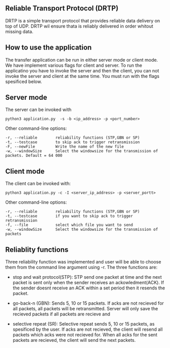 Reliable Transport Protocol (DRTP) 
----------------------------------


DRTP is a simple transport protocol that provides reliable data delivery on top of UDP. DRTP wil ensure thata is reliably delivered in order whitout missing data.

How to use the application
--------------------------
The transfer application can be run in either server mode or client mode. We have implement various flags for client and server. To run the applicatino you have to invoke the server and then the client, you can not invoke the server and client at the same time. You must run with the flags spesificed below. 

## Server mode ##
The server can be invoked with 
    
    python3 application.py  -s -b <ip_address> -p <port_number>

Other command-line options:

    -r, --reliable        reliability functions (STP,GBN or SP)
    -t, --testcase        to skip ack to trigger retransmission 
    -F, --newFile         Write the name of the new file 
    -w, --windowSize      Select the windowsize for the transmission of packets. Default = 64 000


## Client mode ##
The client can be invoked with:

    python3 application.py -c -I <server_ip_address> -p <server_portt> 

Other command-line options:

    -r, --reliable        reliability functions (STP,GBN or SP)
    -t, --testcase        if you want to skip ack to trigger retransmission 
    -f, --file            select which file you want to send
    -w, --windowSize      Select the windowsize for the transmission of packets

Reliablity functions
--------------------
Three reliability function was implemented and user will be able to choose them from the command line argument using -r. The three functions are:
* stop and wait protocol(STP): STP send one packet at time and the next packet is sent only when the sender receives an ackowledment(ACK). If the sender doesnt receive an ACK within a set period then it resends the packet. 

* go-back-n (GBN): Sends 5, 10 or 15 packets. If acks are not recieved for all packets, all packets will be retransmitted. Server will only save the recieved packets if all packets are recieve and 

* selective repeat (SR): Selective repeat sends 5, 10 or 15 packets, as spesificed by the user. If acks are not recieved, the client will resend all packets which acks were not recieved for. When all acks for the sent packets are recieved, the client will send the next packets.  














